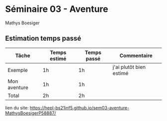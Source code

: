 # Séminaire 03 - Aventure

Mathys Boesiger

## Estimation temps passé

| Tâche        | Temps estimé | Temps passé | Commentaire                   |
| ------------ | ------------ | ----------- | ----------------------------- |
| Exemple      | 1h           | 1h          | j'ai plutôt bien estimé       |
| Mon aventure | 1h           | 1h          |                               |
| Total        | 2h           | 2h          |                               |

lien du site: https://hepl-bs21inf5.github.io/sem03-aventure-MathysBoesigerP58887/